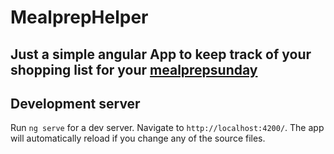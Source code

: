 # MealprepHelper

## Just a simple angular App to keep track of your shopping list for your [mealprepsunday](http://reddit.com/r/mealprepsunday)

## Development server

Run `ng serve` for a dev server. Navigate to `http://localhost:4200/`. The app will automatically reload if you change any of the source files.

